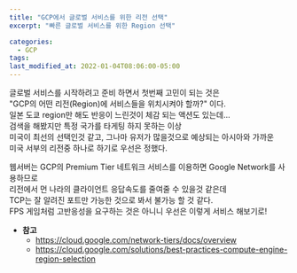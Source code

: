 ```yaml
---
title: "GCP에서 글로벌 서비스를 위한 리전 선택"
excerpt: "빠른 글로벌 서비스를 위한 Region 선택"

categories:
  - GCP
tags:
last_modified_at: 2022-01-04T08:06:00-05:00
---
```



글로벌 서비스를 시작하려고 준비 하면서 첫번째 고민이 되는 것은  
"GCP의 어떤 리전(Region)에 서비스들을 위치시켜야 할까?" 이다.  
일본 도쿄 region만 해도 반응이 느린것이 체감 되는 액션도 있는데...  
검색을 해봤지만 특정 국가를 타게팅 하지 못하는 이상  
미국이 최선의 선택인것 같고, 그나마 유저가 많을것으로 예상되는 아시아와 가까운  
미국 서부의 리전중 하나로 하기로 우선은 정했다.  

웹서버는 GCP의 Premium Tier 네트워크 서비스를 이용하면 Google Network를 사용하므로  
리전에서 먼 나라의 클라이언트 응답속도를 줄여줄 수 있을것 같은데  
TCP는 잘 알려진 포트만 가능한 것으로 봐서 불가능 할 것 같다.  
FPS 게임처럼 고반응성을 요구하는 것은 아니니 우선은 이렇게 서비스 해보기로!

* __참고__
    - https://cloud.google.com/network-tiers/docs/overview
    + https://cloud.google.com/solutions/best-practices-compute-engine-region-selection
